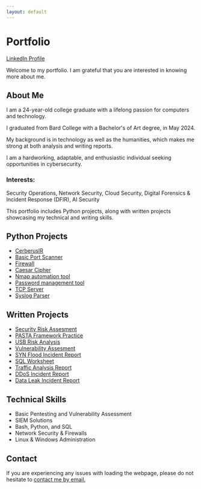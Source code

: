 ```yaml
---
layout: default
---
```


# Portfolio

[LinkedIn Profile](https://www.linkedin.com/in/nicholas-coleman-8b595b279/)

Welcome to my portfolio. I am grateful that you are interested in knowing more about me.

## About Me
I am a 24-year-old college graduate with a lifelong passion for computers and technology. 

I graduated from Bard College with a Bachelor's of Art degree, in May 2024.

My background is in technology as well as the humanities, which makes me strong at both analysis and writing reports.

I am a hardworking, adaptable, and enthusiastic individual seeking opportunities in cybersecurity.

### Interests: 

Security Operations, Network Security, Cloud Security, Digital Forensics & Incident Response (DFIR), AI Security

This portfolio includes Python projects, along with written projects showcasing my technical and writing skills.

## Python Projects
- [CerberusIR](https://github.com/nicoleman0/CerberusIR/tree/main)
- [Basic Port Scanner](https://github.com/nicoleman0/Portfolio/blob/projects/pen_test/scanner.py)
- [Firewall](https://github.com/nicoleman0/Portfolio/blob/projects/pen_test/firewall_proj.py)
- [Caesar Cipher](https://github.com/nicoleman0/Portfolio/blob/projects/caesar_cipher.py)
- [Nmap automation tool](https://github.com/nicoleman0/Portfolio/blob/projects/pen_test/nmap-scanner_proj.py)
- [Password management tool](https://github.com/nicoleman0/Portfolio/blob/projects/password-projects/password_manager.py)
- [TCP Server](https://github.com/nicoleman0/Portfolio/blob/projects/tcp_server.py)
- [Syslog Parser](https://github.com/nicoleman0/Portfolio/blob/projects/blue-team_projects/log_parser.py)

## Written Projects
- [Security Risk Assesment](https://github.com/nicoleman0/Portfolio/blob/main/Assignments/Security%20risk%20assessment%20report_Nicholas%20Coleman.pdf)
- [PASTA Framework Practice](https://github.com/nicoleman0/Portfolio/blob/main/Assignments/PASTA%20worksheet_Nicholas%20Coleman.pdf)
- [USB Risk Analysis](https://github.com/nicoleman0/Portfolio/blob/main/Assignments/Parking%20lot%20USB%20exercise_Nicholas.pdf)
- [Vulnerability Assesment](https://github.com/nicoleman0/Portfolio/blob/main/Assignments/Vulnerability%20assessment%20report.pdf)
- [SYN Flood Incident Report](https://github.com/nicoleman0/Portfolio/blob/main/Assignments/SYN%20Flood%20Attack%20sample%20analysis%20report_Nicholas%20Coleman%20(1).pdf)
- [SQL Worksheet](https://github.com/nicoleman0/Portfolio/blob/main/Assignments/Apply%20filters%20to%20SQL%20queries.pdf)
- [Traffic Analysis Report](https://github.com/nicoleman0/Portfolio/blob/main/Assignments/Traffic%20Analysis%20sample%20report_Nicholas%20Coleman.pdf)
- [DDoS Incident Report](https://github.com/nicoleman0/Portfolio/blob/main/Assignments/DDoS%20Incident%20report%20analysis.pdf)
- [Data Leak Incident Report](https://github.com/nicoleman0/Portfolio/blob/main/Assignments/Activity%20Template_%20Data%20leak%20worksheet.pdf)

## Technical Skills
- Basic Pentesting and Vulnerability Assessment
- SIEM Solutions
- Bash, Python, and SQL
- Network Security & Firewalls
- Linux & Windows Administration

## Contact
If you are experiencing any issues with loading the webpage, please do not hesitate to [contact me by email.](mailto:nicholashadleycoleman@gmail.com)
